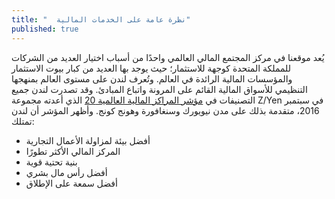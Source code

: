 ```yaml
---
title: "  نظرة عامة على الخدمات المالية"
published: true
---
```

يُعد موقعنا في مركز المجتمع المالي العالمي واحدًا من أسباب اختيار العديد من الشركات للمملكة المتحدة كوجهة للاستثمار؛ حيث يوجد بها العديد من كبار بيوت الاستثمار والمؤسسات المالية الرائدة في العالم.
وتُعرف لندن على مستوى العالم بمنهجها التنظيمي للأسواق المالية القائم على المرونة واتباع المبادئ. وقد تصدرت لندن جميع التصنيفات في [مؤشر المراكز المالية العالمية 20](http://www.zyen.com/index.php?option=com_content&view=article&id=246)  الذي أعدته مجموعة Z/Yen في سبتمبر 2016، متقدمة  بذلك  على مدن نيويورك وسنغافورة وهونج كونج.
وأظهر المؤشر أن لندن تمتلك:
- أفضل بيئة لمزاولة الأعمال التجارية
- المركز المالي الأكثر تطورًا
- بنية تحتية قوية 
- أفضل رأس مال بشري
- أفضل سمعة على الإطلاق
